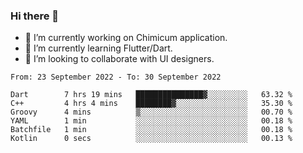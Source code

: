### Hi there 👋

<!--
**devcat37/devcat37** is a ✨ _special_ ✨ repository because its `README.md` (this file) appears on your GitHub profile.-->


- 🔭 I’m currently working on Chimicum application.
- 🌱 I’m currently learning Flutter/Dart.
- 👯 I’m looking to collaborate with UI designers.
<!-- - 🤔 I’m looking for help with ... -->

<!--START_SECTION:waka-->

```text
From: 23 September 2022 - To: 30 September 2022

Dart        7 hrs 19 mins   ███████████████▓░░░░░░░░░   63.32 %
C++         4 hrs 4 mins    ████████▓░░░░░░░░░░░░░░░░   35.30 %
Groovy      4 mins          ▒░░░░░░░░░░░░░░░░░░░░░░░░   00.70 %
YAML        1 min           ░░░░░░░░░░░░░░░░░░░░░░░░░   00.18 %
Batchfile   1 min           ░░░░░░░░░░░░░░░░░░░░░░░░░   00.18 %
Kotlin      0 secs          ░░░░░░░░░░░░░░░░░░░░░░░░░   00.13 %
```

<!--END_SECTION:waka-->
